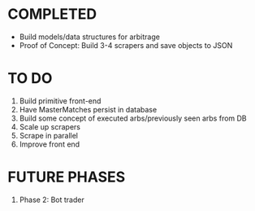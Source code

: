 # COMPLETED
- Build models/data structures for arbitrage
- Proof of Concept: Build 3-4 scrapers and save objects to JSON

# TO DO
1. Build primitive front-end
2. Have MasterMatches persist in database
3. Build some concept of executed arbs/previously seen arbs from DB
4. Scale up scrapers
5. Scrape in parallel
6. Improve front end

# FUTURE PHASES
1. Phase 2: Bot trader